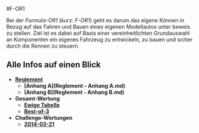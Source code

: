 #F-OR1

Bei der *Formula-OR1* (kurz: *F-OR1*) geht es darum das eigene Können in Bezug auf das Fahren und Bauen eines eigenen Modellautos unter beweis zu stellen. Ziel ist es dabei auf Basis einer vereinheitlichten Grundauswahl an Komponenten ein eigenes Fahrzeug zu entwickeln, zu bauen und sicher durch die Rennen zu steuern.

## Alle Infos auf einen Blick

* **[Reglement](Reglement.md)**
  * **[Anhang A](Reglement - Anhang A.md)**
  * **[Anhang B](Reglement - Anhang B.md)**
* **Gesamt-Wertung**
  * **[Ewige Tabelle](Ranking-1.md)**
  * **[Best-of-3](Ranking-2.md)**
* **Challenge-Wertungen**
  * **[2014-03-21](Challenges/2014-03-21.md)**

